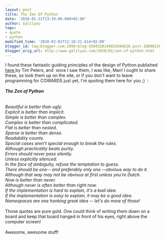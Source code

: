 ```yaml
---
layout: post
title: The Zen Of Python
date: '2010-01-21T13:39:00.000+02:00'
author: Galilyou
tags:
- quote
- python
modified_time: '2010-02-01T13:18:21.614+02:00'
blogger_id: tag:blogger.com,1999:blog-5568328146032664626.post-2809621659668486802
blogger_orig_url: http://www.galilyou.com/2010/01/zen-of-python.html
---
```


I found these fantastic guiding principles of the design of Python published <a href="http://www.python.org/dev/peps/pep-0020/">here </a>by Tim Peters, and &nbsp;once I saw them, I was like, Man! I ought to share these, so look them up on the site, or if you don't want to leave programming for COWARDS just yet, I'm quoting them here for you ;) &nbsp;: <br /><br /><i><b>The Zen of Python</b></i><br /><i><br /></i><br /><i>Beautiful is better than ugly.</i><br /><i>Explicit is better than implicit.</i><br /><i>Simple is better than complex.</i><br /><i>Complex is better than complicated.</i><br /><i>Flat is better than nested.</i><br /><i>Sparse is better than dense.</i><br /><i>Readability counts.</i><br /><i>Special cases aren't special enough to break the rules.</i><br /><i>Although practicality beats purity.</i><br /><i>Errors should never pass silently.</i><br /><i>Unless explicitly silenced.</i><br /><i>In the face of ambiguity, refuse the temptation to guess.</i><br /><i>There should be one-- and preferably only one --obvious way to do it.</i><br /><i>Although that way may not be obvious at first unless you're Dutch.</i><br /><i>Now is better than never.</i><br /><i>Although never is often better than *right* now.</i><br /><i>If the implementation is hard to explain, it's a bad idea.</i><br /><i>If the implementation is easy to explain, it may be a good idea.</i><br /><i>Namespaces are one honking great idea -- let's do more of those!</i><br /><br />Those quotes are pure gold. One could think of writing them down on a board and keep that board hanged&nbsp;in front&nbsp;of his eyes, right above the computer screen!<br /><br />Awesome, awesome stuff!